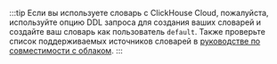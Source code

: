 :::tip
Если вы используете словарь с ClickHouse Cloud, пожалуйста, используйте опцию DDL запроса для создания ваших словарей и создайте ваш словарь как пользователь `default`.
Также проверьте список поддерживаемых источников словарей в [руководстве по совместимости с облаком](/cloud/reference/cloud-compatibility.md).
:::
